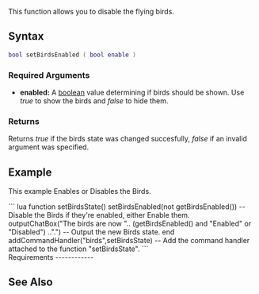 This function allows you to disable the flying birds.

Syntax
------

``` lua
bool setBirdsEnabled ( bool enable )
```

### Required Arguments

-   **enabled:** A [boolean](/boolean.md "wikilink") value determining if birds should be shown. Use *true* to show the birds and *false* to hide them.

### Returns

Returns *true* if the birds state was changed succesfully, *false* if an invalid argument was specified.

Example
-------

This example Enables or Disables the Birds.

<section name="Client" class="client" show="true">
``` lua
function setBirdsState()
    setBirdsEnabled(not getBirdsEnabled()) -- Disable the Birds if they're enabled, either Enable them.
    outputChatBox("The birds are now ".. (getBirdsEnabled() and "Enabled" or "Disabled") ..".") -- Output the new Birds state.
end
addCommandHandler("birds",setBirdsState) -- Add the command handler attached to the function "setBirdsState".
```

</section>
Requirements
------------

See Also
--------
